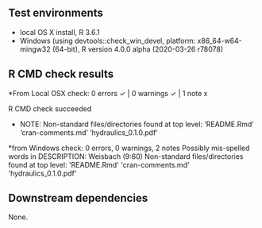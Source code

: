 ## Test environments
* local OS X install, R 3.6.1
* Windows (using devtools::check_win_devel, platform: x86_64-w64-mingw32 (64-bit), R version 4.0.0 alpha (2020-03-26 r78078)

## R CMD check results

*From Local OSX check:
0 errors ✓ | 0 warnings ✓ | 1 note x

R CMD check succeeded

* NOTE: 
  Non-standard files/directories found at top level:
    ‘README.Rmd’ ‘cran-comments.md’ ‘hydraulics_0.1.0.pdf’

*from Windows check:
	0 errors, 0 warnings, 2 notes
	Possibly mis-spelled words in DESCRIPTION:
	Weisbach (9:60)
	Non-standard files/directories found at top level:
	'README.Rmd' 'cran-comments.md' 'hydraulics_0.1.0.pdf'

## Downstream dependencies

None.
